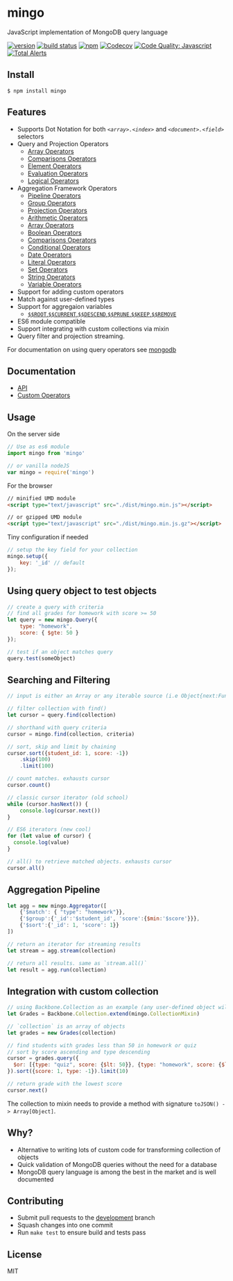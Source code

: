 # mingo
JavaScript implementation of MongoDB query language

[![version](https://img.shields.io/npm/v/mingo.svg)](https://www.npmjs.org/package/mingo)
[![build status](https://img.shields.io/travis/kofrasa/mingo.svg)](http://travis-ci.org/kofrasa/mingo)
[![npm](https://img.shields.io/npm/dm/mingo.svg)](https://www.npmjs.org/package/mingo)
[![Codecov](https://img.shields.io/codecov/c/github/kofrasa/mingo.svg)](https://codecov.io/gh/kofrasa/mingo)
[![Code Quality: Javascript](https://img.shields.io/lgtm/grade/javascript/g/kofrasa/mingo.svg?logo=lgtm&logoWidth=18)](https://lgtm.com/projects/g/kofrasa/mingo/context:javascript)
[![Total Alerts](https://img.shields.io/lgtm/alerts/g/kofrasa/mingo.svg?logo=lgtm&logoWidth=18)](https://lgtm.com/projects/g/kofrasa/mingo/alerts)

## Install
```$ npm install mingo```

## Features
- Supports Dot Notation for both _`<array>.<index>`_ and _`<document>.<field>`_ selectors
- Query and Projection Operators
  - [Array Operators](https://docs.mongodb.com/manual/reference/operator/query-array/)
  - [Comparisons Operators](https://docs.mongodb.com/manual/reference/operator/query-comparison/)
  - [Element Operators](https://docs.mongodb.com/manual/reference/operator/query-element/)
  - [Evaluation Operators](https://docs.mongodb.com/manual/reference/operator/query-evaluation/)
  - [Logical Operators](https://docs.mongodb.com/manual/reference/operator/query-logical/)
- Aggregation Framework Operators
  - [Pipeline Operators](https://docs.mongodb.com/manual/reference/operator/aggregation-pipeline/)
  - [Group Operators](https://docs.mongodb.com/manual/reference/operator/aggregation-group/)
  - [Projection Operators](https://docs.mongodb.com/manual/reference/operator/projection/)
  - [Arithmetic Operators](https://docs.mongodb.com/manual/reference/operator/aggregation-arithmetic/)
  - [Array Operators](https://docs.mongodb.com/manual/reference/operator/aggregation-array/)
  - [Boolean Operators](https://docs.mongodb.com/manual/reference/operator/aggregation-boolean/)
  - [Comparisons Operators](https://docs.mongodb.com/manual/reference/operator/aggregation-comparison/)
  - [Conditional Operators](https://docs.mongodb.com/manual/reference/operator/aggregation-conditional/)
  - [Date Operators](https://docs.mongodb.com/manual/reference/operator/aggregation-date/)
  - [Literal Operators](https://docs.mongodb.com/manual/reference/operator/aggregation-literal/)
  - [Set Operators](https://docs.mongodb.com/manual/reference/operator/aggregation-set/)
  - [String Operators](https://docs.mongodb.com/manual/reference/operator/aggregation-string/)
  - [Variable Operators](https://docs.mongodb.com/manual/reference/operator/aggregation-projection/)
- Support for adding custom operators
- Match against user-defined types
- Support for aggregaion variables
    - [`$$ROOT`,`$$CURRENT`,`$$DESCEND`,`$$PRUNE`,`$$KEEP`,`$$REMOVE`](https://docs.mongodb.com/manual/reference/aggregation-variables/)
- ES6 module compatible
- Support integrating with custom collections via mixin
- Query filter and projection streaming.

For documentation on using query operators see [mongodb](http://docs.mongodb.org/manual/reference/operator/query/)

## Documentation
- [API](https://github.com/kofrasa/mingo/wiki/API)
- [Custom Operators](https://github.com/kofrasa/mingo/wiki/Custom-Operators)

## Usage
On the server side
```js
// Use as es6 module
import mingo from 'mingo'

// or vanilla nodeJS
var mingo = require('mingo')
```

For the browser
```html
// minified UMD module
<script type="text/javascript" src="./dist/mingo.min.js"></script>

// or gzipped UMD module
<script type="text/javascript" src="./dist/mingo.min.js.gz"></script>
```

Tiny configuration if needed
```js
// setup the key field for your collection
mingo.setup({
    key: '_id' // default
});
```

## Using query object to test objects
```js
// create a query with criteria
// find all grades for homework with score >= 50
let query = new mingo.Query({
    type: "homework",
    score: { $gte: 50 }
});

// test if an object matches query
query.test(someObject)
```

## Searching and Filtering
```js
// input is either an Array or any iterable source (i.e Object{next:Function}) including ES6 generators.

// filter collection with find()
let cursor = query.find(collection)

// shorthand with query criteria
cursor = mingo.find(collection, criteria)

// sort, skip and limit by chaining
cursor.sort({student_id: 1, score: -1})
    .skip(100)
    .limit(100)

// count matches. exhausts cursor
cursor.count()

// classic cursor iterator (old school)
while (cursor.hasNext()) {
    console.log(cursor.next())
}

// ES6 iterators (new cool)
for (let value of cursor) {
  console.log(value)
}

// all() to retrieve matched objects. exhausts cursor
cursor.all()
```

## Aggregation Pipeline
```js
let agg = new mingo.Aggregator([
    {'$match': { "type": "homework"}},
    {'$group':{'_id':'$student_id', 'score':{$min:'$score'}}},
    {'$sort':{'_id': 1, 'score': 1}}
])

// return an iterator for streaming results
let stream = agg.stream(collection)

// return all results. same as `stream.all()`
let result = agg.run(collection)
```

## Integration with custom collection
```js
// using Backbone.Collection as an example (any user-defined object will do)
let Grades = Backbone.Collection.extend(mingo.CollectionMixin)

// `collection` is an array of objects
let grades = new Grades(collection)

// find students with grades less than 50 in homework or quiz
// sort by score ascending and type descending
cursor = grades.query({
  $or: [{type: "quiz", score: {$lt: 50}}, {type: "homework", score: {$lt: 50}}]
}).sort({score: 1, type: -1}).limit(10)

// return grade with the lowest score
cursor.next()
```

The collection to mixin needs to provide a method with signature `toJSON() -> Array[Object]`.

## Why?
  - Alternative to writing lots of custom code for transforming collection of objects
  - Quick validation of MongoDB queries without the need for a database
  - MongoDB query language is among the best in the market and is well documented

## Contributing
* Submit pull requests to the [development](https://github.com/kofrasa/mingo/tree/development) branch
* Squash changes into one commit
* Run `make test` to ensure build and tests pass

## License
MIT
